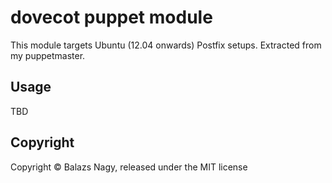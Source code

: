 # dovecot puppet module

This module targets Ubuntu (12.04 onwards) Postfix setups. Extracted
from my puppetmaster.

## Usage

TBD

## Copyright

Copyright &copy; Balazs Nagy, released under the MIT license
